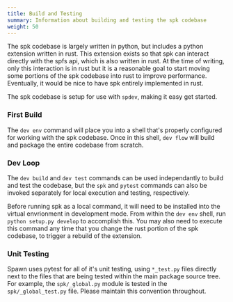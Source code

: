 ```yaml
---
title: Build and Testing
summary: Information about building and testing the spk codebase
weight: 50
---
```



The spk codebase is largely written in python, but includes a python extension written in rust. This extension exists so that spk can interact directly with the spfs api, which is also written in rust. At the time of writing, only this interaction is in rust but it is a reasonable goal to start moving some portions of the spk codebase into rust to improve performance. Eventually, it would be nice to have spk entirely implemented in rust.

The spk codebase is setup for use with `spdev`, making it easy get started.

### First Build

The `dev env` command will place you into a shell that's properly configured for working with the spk codebase. Once in this shell, `dev flow` will build and package the entire codebase from scratch.

### Dev Loop

The `dev build` and `dev test` commands can be used independantly to build and test the codebase, but the `spk` and `pytest` commands can also be invoked separately for local execution and testing, respectively.

Before running spk as a local command, it will need to be installed into the virtual envrionment in development mode. From within the `dev env` shell, run `python setup.py develop` to accomplish this. You may also need to execute this command any time that you change the rust portion of the spk codebase, to trigger a rebuild of the extension.

### Unit Testing

Spawn uses pytest for all of it's unit testing, using `*_test.py` files directly next to the files that are being tested within the main package source tree. For example, the `spk/_global.py` module is tested in the `spk/_global_test.py` file. Please maintain this convention throughout.
